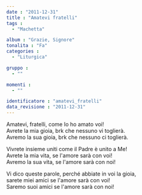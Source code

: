 ```yaml
---
date : "2011-12-31"
title : "Amatevi fratelli"
tags : 
  - "Machetta"

album : "Grazie, Signore"
tonalita : "Fa"
categories : 
  - "Liturgica"

gruppo : 
  - ""

momenti : 
  - ""

identificatore : "amatevi_fratelli"
data_revisione : "2011-12-31"
---
```

  
  
Amatevi, fratelli, come Io ho amato voi!  
Avrete  la mia gioia,  brk che nessuno vi toglierà.  
Avremo  la sua gioia,  brk che nessuno ci toglierà.  
  
  
  
Vivrete insieme uniti come il Padre è unito a Me!  
Avrete  la mia vita,  se l'amore sarà con voi!  
Avremo  la sua vita,  se l'amore sarà con noi!  
  
  
  
Vi dico queste parole, perché abbiate in voi la gioia,   
sarete  miei amici  se l'amore sarà con voi!  
Saremo  suoi amici  se l'amore sarà con noi!  
  
  
  
